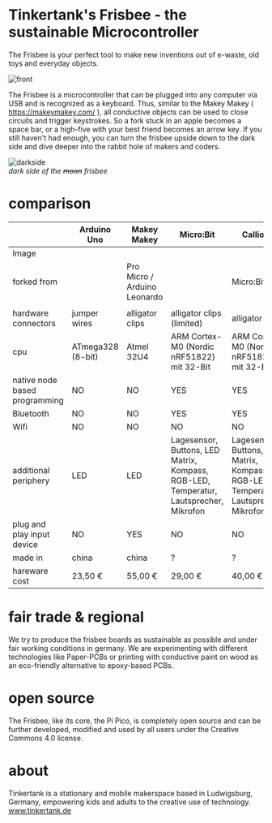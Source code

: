 # Tinkertank's Frisbee - the sustainable Microcontroller

The Frisbee is your perfect tool to make new inventions out of e-waste, old toys and everyday objects.

![front](https://user-images.githubusercontent.com/84087178/173510615-f74fed8c-3dc6-49c0-a81b-748b4ae2a8a8.png)

The Frisbee is a microcontroller that can be plugged into any computer via USB and is recognized as a keyboard. Thus, similar to the Makey Makey ( https://makeymakey.com/ ), all conductive objects can be used to close circuits and trigger keystrokes. So a fork stuck in an apple becomes a space bar, or a high-five with your best friend becomes an arrow key.
If you still haven't had enough, you can turn the frisbee upside down to the dark side and dive deeper into the rabbit hole of makers and coders.

![darkside](https://user-images.githubusercontent.com/84087178/173510602-0f383d07-d8e2-4701-b765-c77271a8d3dc.png)
<br>*dark side of the ~~moon~~ frisbee*

# comparison
|                            | Arduino Uno          | Makey Makey            | Micro:Bit            | Calliope          | Frisbee 2.0              |
| -------------------------- | -------------------- | ---------------------- | -------------------- | ----------------- | ------------------------ |
| Image                      |                      |                        |                      |                   |                          |
| forked from                |                      | Pro Micro /<br>Arduino Leonardo |             | Micro:Bit         | Raspberry Pi Pico        |
|                            |                      |                        |                      |                   |                          |
| hardware connectors        | jumper wires         | alligator clips   | alligator clips (limited) | alligator clips   | alligator clips          |
| cpu | ATmega328 (8-bit) | Atmel 32U4 | ARM Cortex-M0 (Nordic nRF51822) mit 32-Bit | ARM Cortex-M0 (Nordic nRF51822) mit 32-Bit | dual-core Arm Cortex-M0+ |
| native node based programming | NO                | NO                     | YES                  | YES               | YES                      |
| Bluetooth                  | NO                   | NO                     | YES                  | YES               | NO                       |
| Wifi                       | NO                   | NO                     | NO                   | NO                | NO                       |
| additional periphery       | LED                  | LED                    | Lagesensor, Buttons, LED Matrix, Kompass, RGB-LED, Temperatur, Lautsprecher, Mikrofon   | Lagesensor, Buttons, LED Matrix, Kompass, RGB-LED, Temperatur, Lautsprecher, Mikrofon | LED   |
| plug and play input device | NO                   | YES                    | NO                   | NO                | YES                      |
| made in                    | china                | china                  | ?                    | ?                 | D                        |
| hareware cost              | 23,50 €              | 55,00 €                | 29,00 €              | 40,00 €           | 15,00 €                  |

# fair trade & regional
We try to produce the frisbee boards as sustainable as possible and under fair working conditions in germany.
We are experimenting with different technologies like Paper-PCBs or printing with conductive paint on wood as an eco-friendly alternative to epoxy-based PCBs.

# open source
The Frisbee, like its core, the Pi Pico, is completely open source and can be further developed, modified and used by all users under the Creative Commons 4.0 license.

# about
Tinkertank is a stationary and mobile makerspace based in Ludwigsburg, Germany, empowering kids and adults to the creative use of technology.
www.tinkertank.de
